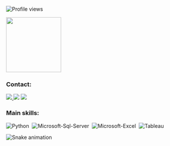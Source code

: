<div>
  <p align="left"> <img src="https://komarev.com/ghpvc/?username=vvdsg&color=blue" alt="Profile views" /> </p>
</div>

<div>
  <img height="150em" src="https://github-readme-stats.vercel.app/api?username=vvdsg&show_icons=true&theme=blueberry&include_all_commits=true&count_private=true"/>
</div>

### Contact:

<div align="left"> 
<a href="https://instagram.com/vinidotco" target="_blank"><img src="https://img.shields.io/badge/-Instagram-%23E4405F?style=for-the-badge&logo=instagram&logoColor=white"</a>
<a href = "mailto:vvdsg@proton.me"> <img src="https://img.shields.io/badge/ProtonMail-8B89CC?style=for-the-badge&logo=protonmail&logoColor=white" target="_blank"></a>
<a href="https://www.linkedin.com/in/viniciusguedes-ptbr/" target="_blank"><img src="https://img.shields.io/badge/-LinkedIn-%230077B5?style=for-the-badge&logo=linkedin&logoColor=white"  target="_blank"></a> 
 
 ### Main skills:
 
![Python](https://img.shields.io/badge/Python-3776AB?style=for-the-badge&logo=python&logoColor=white)&nbsp;
![Microsoft-Sql-Server](https://img.shields.io/badge/Microsoft_SQL_Server-CC2927?style=for-the-badge&logo=microsoft-sql-server&logoColor=white)&nbsp;
![Microsoft-Excel](https://img.shields.io/badge/Microsoft_Excel-217346?style=for-the-badge&logo=microsoft-excel&logoColor=white)&nbsp;
![Tableau](https://img.shields.io/badge/Tableau-E97627?style=for-the-badge&logo=Tableau&logoColor=white)&nbsp;


  ![Snake animation](https://github.com/vvdsg/vvdsg/blob/output/github-contribution-grid-snake.svg)
